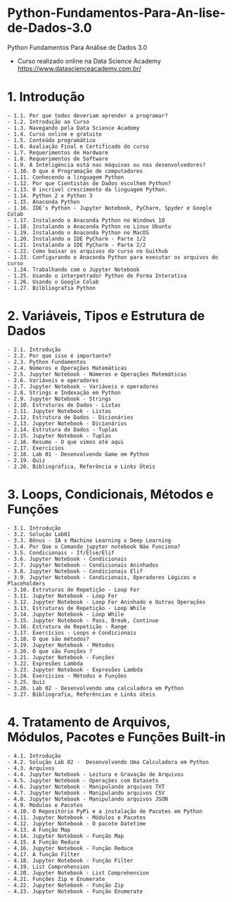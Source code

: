 # Python-Fundamentos-Para-An-lise-de-Dados-3.0
Python Fundamentos Para Análise de Dados 3.0
- Curso realizado online na Data Science Academy https://www.datascienceacademy.com.br/

# 1. Introdução
    - 1.1. Por que todos deveriam aprender a programar?
    - 1.2. Introdução ao Curso
    - 1.3. Navegando pela Data Science Academy
    - 1.4. Curso online e gratuito
    - 1.5. Conteúdo programático
    - 1.6. Avaliação Final e Certificado do curso
    - 1.7. Requerimentos de Hardware
    - 1.8. Requerimentos de Software
    - 1.9. A Inteligência está nas máquinas ou nos desenvolvedores?
    - 1.10. O que é Programação de computadores
    - 1.11. Conhecendo a linguagem Python
    - 1.12. Por que Cientistas de Dados escolhem Python?
    - 1.13. O incrível crescimento da linguagem Python.
    - 1.14. Python 2 x Python 3
    - 1.15. Anaconda Python
    - 1.16. IDE's Python - Jupyter Notebook, PyCharm, Spyder e Google Colab
    - 1.17. Instalando o Anaconda Python no Windows 10
    - 1.18. Instalando o Anaconda Python no Linux Ubuntu
    - 1.19. Instalando o Anaconda Python no MacOS
    - 1.20. Instalando a IDE PyCharm - Parte 1/2
    - 1.21. Instalando a IDE PyCharm - Parte 2/2
    - 1.22. Como baixar os arquivos do curso no Guithub
    - 1.23. Configurando o Anaconda Python para executar os arquivos do curso
    - 1.24. Trabalhando com o Jupyter Notebook
    - 1.25. Usando o interpetrador Python de Forma Interativa
    - 1.26. Usando o Google Colab
    - 1.27. Bilbliografia Python

# 2. Variáveis, Tipos e Estrutura de Dados
    - 2.1. Introdução
    - 2.2. Por que isso é importante?
    - 2.3. Python Fundamentos
    - 2.4. Números e Operações Matemáticas
    - 2.5. Jupyter Notebook - Números e Operações Matemáticas
    - 2.6. Variáveis e operadores
    - 2.7. Jupyter Notebook - Variáveis e operadores
    - 2.8. Strings e Indexação em Python
    - 2.9. Jupyter Notebook - Strings
    - 2.10. Estruturas de Dados - Listas
    - 2.11. Jupyter Notebook - Listas
    - 2.12. Estrutura de Dados - Dicionários
    - 2.13. Jupyter Notebook - Dicionários
    - 2.14. Estrutura de Dados - Tuplas
    - 2.15. Jupyter Notebook - Tuplas
    - 2.16. Resumo - O que vimos até aqui
    - 2.17. Exercícios
    - 2.18. Lab 01 - Desenvolvendo Game em Python
    - 2.19. Quiz
    - 2.20. Bibliografica, Referência e Links Úteis

# 3. Loops, Condicionais, Métodos e Funções
    - 3.1. Introdução
    - 3.2. Solução Lab01
    - 3.3. Bônus - IA x Machine Learning x Deep Learning
    - 3.4. Por Que o Comando jupyter notebook Não Funciona?
    - 3.5. Condicionais - If/Else/Elif
    - 3.6. Jupyter Notebook - Condicionais
    - 3.7. Jupyter Notebook - Condicionais Aninhados
    - 3.8. Jupyter Notebook - Condicionais Elif
    - 3.9. Jupyter Notebook - Condicionais, Operadores Lógicos e Placeholders
    - 3.10. Estruturas de Repetição - Loop For
    - 3.11. Jupyter Notebook - Loop For
    - 3.12. Jupyter Notebook - Loop For Aninhado e Outras Operações
    - 3.13. Estruturas de Repetição - Loop While
    - 3.14. Jupyter Notebook - Loop While
    - 3.15. Jupyter Notebook - Pass, Break, Continue
    - 3.16. Estrutura de Repetição - Range
    - 3.17. Exercícios - Loops e Condicionais
    - 3.18. O que são métodos?
    - 3.19. Jupyter Notebook - Métodos
    - 3.20. O que são Funções ?
    - 3.21. Jupyter Notebook - Funções
    - 3.22. Expresões Lambda
    - 3.23. Jupyter Notebook - Expresões Lambda
    - 3.24. Exercícios - Métodos e Funções
    - 3.25. Quiz
    - 3.26. Lab 02 - Desenvolvendo uma calculadora em Python
    - 3.27. Bibliografia, Referências e Links úteis

# 4. Tratamento de Arquivos, Módulos, Pacotes e Funções Built-in
    - 4.1. Introdução
    - 4.2. Solução Lab 02 -  Desenvolvendo Uma Calculadora em Python
    - 4.3. Arquivos
    - 4.4. Jupyter Notebook - Leitura e Gravação de Arquivos
    - 4.5. Jupyter Notebook - Operações com Datasets
    - 4.6. Jupyter Notebook - Manipulando arquivos TXT
    - 4.7. Jupyter Notebook - Manipulando arquivos CSV
    - 4.8. Jupyter Notebook - Manipulando arquivos JSON
    - 4.9. Módulos e Pacotes
    - 4.10. O Repositório PyPi e a instalação de Pacotes em Python
    - 4.11. Jupyter Notebook - Módulos e Pacotes
    - 4.12. Jupyter Notebook - O pacote Datetime
    - 4.13. A Função Map
    - 4.14. Jupyter Notebook - Função Map
    - 4.15. A Função Reduce
    - 4.16. Jupyter Notebook - Função Reduce
    - 4.17. A função Filter
    - 4.18. Jupyter Notebook - Função Filter
    - 4.19. List Comprehension
    - 4.20. Jupyter Notebook - List Comprehension
    - 4.21. Funções Zip e Enumerate
    - 4.22. Jupyter Notebook - Função Zip
    - 4.23. Jupyter Notebook - Função Enumerate
    

